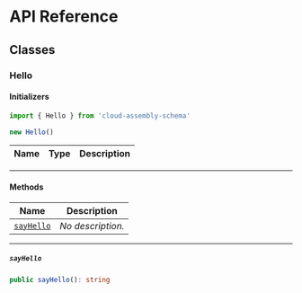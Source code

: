 # API Reference <a name="API Reference" id="api-reference"></a>



## Classes <a name="Classes" id="Classes"></a>

### Hello <a name="Hello" id="cloud-assembly-schema.Hello"></a>

#### Initializers <a name="Initializers" id="cloud-assembly-schema.Hello.Initializer"></a>

```typescript
import { Hello } from 'cloud-assembly-schema'

new Hello()
```

| **Name** | **Type** | **Description** |
| --- | --- | --- |

---

#### Methods <a name="Methods" id="Methods"></a>

| **Name** | **Description** |
| --- | --- |
| <code><a href="#cloud-assembly-schema.Hello.sayHello">sayHello</a></code> | *No description.* |

---

##### `sayHello` <a name="sayHello" id="cloud-assembly-schema.Hello.sayHello"></a>

```typescript
public sayHello(): string
```





